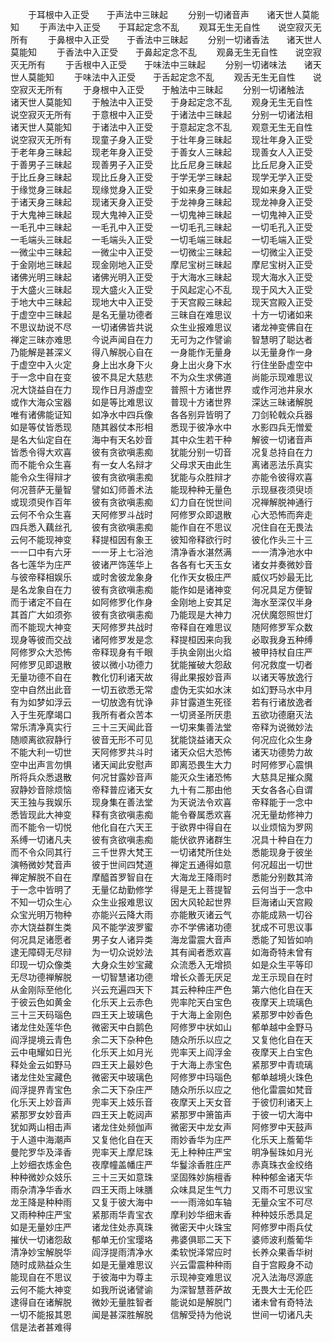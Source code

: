 <!-- { "loadSidebar": true } -->
　　于耳根中入正受　　于声法中三昧起
　　分别一切诸音声　　诸天世人莫能知
　　于声法中入正受　　于耳起定念不乱
　　观耳无生无自性　　说空寂灭无所有
　　于鼻根中入正受　　于香法中三昧起
　　分别一切诸香法　　诸天世人莫能知
　　于香法中入正受　　于鼻起定念不乱
　　观鼻无生无自性　　说空寂灭无所有
　　于舌根中入正受　　于味法中三昧起
　　分别一切诸味法　　诸天世人莫能知
　　于味法中入正受　　于舌起定念不乱
　　观舌无生无自性　　说空寂灭无所有
　　于身根中入正受　　于触法中三昧起
　　分别一切诸触法　　诸天世人莫能知
　　于触法中入正受　　于身起定念不乱
　　观身无生无自性　　说空寂灭无所有
　　于意根中入正受　　于诸法中三昧起
　　分别一切诸法相　　诸天世人莫能知
　　于诸法中入正受　　于意起定念不乱
　　观意无生无自性　　说空寂灭无所有
　　现童子身入正受　　于壮年身三昧起
　　现壮年身入正受　　于老年身三昧起
　　现老年身入正受　　于善女人三昧起
　　现善女人入正受　　于善男子三昧起
　　现善男子入正受　　比丘尼身三昧起
　　比丘尼身入正受　　于比丘身三昧起
　　现比丘身入正受　　于学无学三昧起
　　现学无学入正受　　于缘觉身三昧起
　　现缘觉身入正受　　于如来身三昧起
　　现如来身入正受　　于诸天身三昧起
　　现诸天身入正受　　于龙神身三昧起
　　现龙神身入正受　　于大鬼神三昧起
　　现大鬼神入正受　　一切鬼神三昧起
　　一切鬼神入正受　　一毛孔中三昧起
　　一毛孔中入正受　　一切毛孔三昧起
　　一切毛孔入正受　　一毛端头三昧起
　　一毛端头入正受　　一切毛端三昧起
　　一切毛端入正受　　一微尘中三昧起
　　一微尘中入正受　　一切微尘三昧起
　　一切微尘入正受　　于金刚地三昧起
　　现金刚地入正受　　摩尼宝树三昧起
　　摩尼宝树入正受　　诸佛光明三昧起
　　诸佛光明入正受　　于大海水三昧起
　　现大海水入正受　　于大盛火三昧起
　　现大盛火入正受　　于风起定心不乱
　　现于风大入正受　　于地大中三昧起
　　现地大中入正受　　于天宫殿三昧起
　　现天宫殿入正受　　于虚空中三昧起
　　是名无量功德者　　三昧自在难思议
　　十方一切诸如来　　不思议劫说不尽
　　一切诸佛皆共说　　众生业报难思议
　　诸龙神变佛自在　　禅定三昧亦难思
　　今说声闻自在力　　无可为之作譬谕
　　智慧明了聪达者　　乃能解是甚深义
　　得八解脱心自在　　一身能作无量身
　　以无量身作一身　　于虚空中入火定
　　身上出水身下火　　身上出火身下水
　　行住坐卧虚空中　　于一念中自在变
　　彼不具足大慈悲　　不为众生求佛道
　　尚能示现难思议　　况大饶益自在力
　　现作日月游虚空　　普照十方诸世界
　　或作河池井泉水　　或作大海众宝器
　　如是等比难思议　　普现十方诸世界
　　深达三昧诸解脱　　唯有诸佛能证知
　　如净水中四兵像　　各各别异皆明了
　　刀剑轮戟众兵器　　如是等仗皆悉现
　　随其器仗本形相　　悉现于彼净水中
　　水影四兵无憎爱　　是名大仙定自在
　　海中有天名妙音　　其中众生若干种
　　解彼一切诸音声　　皆悉令得大欢喜
　　彼有贪欲嗔恚痴　　犹能分别一切音
　　况复总持自在力　　而不能令众生喜
　　有一女人名辩才　　父母求天由此生
　　离诸恶法乐真实　　能令众生得辩才
　　彼有贪欲嗔恚痴　　犹能与众胜辩才
　　亦能令彼得欢喜　　何况菩萨无量智
　　譬如幻师善术法　　能现种种无量色
　　示现昼夜须臾顷　　或现须臾作百年
　　彼有贪欲嗔恚痴　　幻力自在悦世间
　　况禅解脱神通行　　云何不令众生喜
　　天阿修罗斗战时　　阿修罗众即退散
　　心大恐怖而奔走　　四兵悉入藕丝孔
　　彼有贪欲嗔恚痴　　能作自在不思议
　　况住自在无畏法　　云何不能现神变
　　释提桓因有象王　　彼知帝释欲行时
　　彼化作头三十三　　一一口中有六牙
　　一一牙上七浴池　　清净香水湛然满
　　一一清净池水中　　各七莲华为庄严
　　彼诸严饰莲华上　　各各有七天玉女
　　诸女并奏微妙音　　与彼帝释相娱乐
　　或时舍彼龙象身　　化作天女极庄严
　　威仪巧妙最无比　　是名龙象自在力
　　彼有贪欲嗔恚痴　　能作如是诸神变
　　何况具足方便智　　而于诸定不自在
　　如阿修罗化作身　　金刚地上安其足
　　海水至深仅半身　　其首广大如须弥
　　彼有贪欲嗔恚痴　　乃能现是大神力
　　况伏魔怨照世灯　　而不能现大神变
　　天阿修罗共战时　　帝释自在难思议
　　随阿修罗军众数　　现身等彼而交战
　　诸阿修罗发是念　　释提桓因来向我
　　必取我身五种缚　　阿修罗众大恐怖
　　帝释现身有千眼　　手执金刚出火焰
　　被甲持杖自庄严　　阿修罗见即退散
　　彼以微小功德力　　犹能摧破大怨敌
　　何况救度一切者　　无量功德不自在
　　教化忉利诸天故　　得此果报妙音声
　　以诸天等放逸行　　空中自然出此音
　　一切五欲悉无常　　虚伪无实如水沫
　　如幻野马水中月　　有为如梦如浮云
　　一切放逸有忧诤　　非甘露道生死径
　　若有行诸放逸者　　入于生死摩竭口
　　我所有者众苦本　　一切贤圣所厌患
　　五欲功德磨灭法　　常乐清净真实行
　　三十三天闻此音　　一切来集善法堂
　　帝释为说微妙法　　随顺离欲寂静行
　　彼音无形不可见　　犹能饶益诸天众
　　何况应化众生身　　不能大利一切世
　　天阿修罗共斗时　　诸天众侣大恐怖
　　诸天功德势力故　　空中出声言勿惧
　　诸天闻此安慰声　　即离恐畏生大力
　　时阿修罗心震惧　　所将兵众悉退散
　　何况甘露妙音声　　能灭众生诸恐怖
　　大慈具足摧众魔　　寂静妙音除烦恼
　　帝释普应诸天女　　九十有二那由他
　　天女各各心自谓　　天王独与我娱乐
　　现身集在善法堂　　为天说法令欢喜
　　帝释能于一念中　　悉皆现此大神变
　　释有贪欲嗔恚痴　　能令眷属悉欢喜
　　况无量劫修神力　　而不能令一切悦
　　他化自在六天王　　于欲界中得自在
　　以业烦恼为罗网　　系缚一切诸凡夫
　　彼有贪欲嗔恚痴　　能伏欲界诸群生
　　况具十种自在力　　而不令众同其行
　　三千世界大梵王　　一切诸梵所住处
　　悉能现身于彼坐　　演畅微妙梵音声
　　彼于世间四梵道　　禅定五通得如意
　　何况超出一切世　　禅定解脱不自在
　　摩醯首罗智自在　　大海龙王降雨时
　　悉能分别数其渧　　于一念中皆明了
　　无量亿劫勤修学　　得是无上菩提智
　　云何当于一念中　　不知一切众生心
　　众生业报难思议　　因大风轮起世界
　　巨海诸山天宫殿　　众宝光明万物种
　　亦能兴云降大雨　　亦能散灭诸云气
　　亦能成熟一切谷　　亦大饶益群生类
　　风不能学波罗蜜　　亦不学佛诸功德
　　犹成不可思议事　　何况具足诸愿者
　　男子女人诸异类　　海龙雷震大音声
　　悉能了知皆如响　　逮无障碍无尽辩
　　为一切众说妙法　　其有闻者悉欢喜
　　如海奇特未曾有　　印现一切众像类
　　大身众生妙宝藏　　众流悉入无增损
　　如是众生平等印　　无尽功德禅解脱
　　一切智慧诸功德　　增长众善无厌足
　　龙王示现自在时　　从金刚际至他化
　　兴云充遍四天下　　其云种种庄严色
　　第六他化自在天　　于彼云色如黄金
　　化乐天上云赤色　　兜率陀天白宝色
　　夜摩天上琉璃色　　三十三天码瑙色
　　四王天上玻璃色　　于大海上金刚色
　　紧那罗中妙香色　　诸龙住处莲华色
　　微密天中白鹅色　　阿修罗中状如山
　　郁单越中金野马　　阎浮提境云青色
　　余二天下杂种色　　随众所乐以应之
　　又复他化自在天　　云中电耀如日光
　　化乐天上如月光　　兜率天上阎浮金
　　夜摩天上白宝色　　释处金云如野马
　　四王天上最妙色　　于大海上赤宝色
　　紧那罗中青琉璃　　诸龙住处宝藏色
　　微密天中玻璃色　　阿修罗中玛瑙色
　　郁单越境火珠色　　阎浮提界青宝色
　　余二天下杂庄严　　随众所乐以应之
　　他化雷震如梵音　　化乐天上妙音声
　　兜率天上妓乐音　　夜摩天上天女音
　　于彼忉利诸天上　　紧那罗女妙音声
　　四王天上乾闼声　　紧那罗中箫笛声
　　于彼一切大海中　　犹如两山相击声
　　诸龙住处频伽声　　微密天中龙女声
　　阿修罗中天鼓声　　于人道中海潮声
　　又复他化自在天　　雨妙香华为庄严
　　化乐天上薝葡华　　曼陀罗华及泽香
　　兜率天上摩尼珠　　无上种种庄严宝
　　明净髻珠如月光　　上妙细衣炼金色
　　夜摩幢盖幡庄严　　华鬘涂香胜庄严
　　赤真珠衣金绞络　　种种微妙众妓乐
　　三十三天如意珠　　坚固殊妙旃檀香
　　种种郁金诸天华　　雨杂清净华香水
　　四王天雨上味膳　　众味具足生气力
　　又雨不可思议宝　　龙王降是种种雨
　　又复于彼大海中　　一一雨渧如车轴
　　无量众宝不可尽　　又雨种种庄严宝
　　紧那雨华青宝衣　　摩利妙华细末香
　　种种妓乐悉具足　　如是无量妙庄严
　　诸龙住处赤真珠　　微密天中火珠宝
　　阿修罗中雨兵仗　　摧伏一切诸怨敌
　　郁单无价宝璎珞　　弗婆俱耶二天下
　　婆师波利薝葡华　　清净妙宝解脱华
　　阎浮提雨清净水　　柔软悦泽常应时
　　长养众果香华树　　随时成熟益众生
　　如是无量难思议　　兴云雷震种种雨
　　自于宫殿身不动　　能现自在不思议
　　于彼海中为尊主　　示现神变难思议
　　况入法海尽源底　　云何不能大神变
　　如我所说诸譬谕　　为深智慧菩萨故
　　无畏大士无伦匹　　逮得自在诸解脱
　　微妙无量胜智者　　能说如是解脱门
　　诸未曾有奇特法　　一切不能报其恩
　　闻是甚深胜解脱　　信解受持为他说
　　世间一切诸凡夫　　信是法者甚难得
